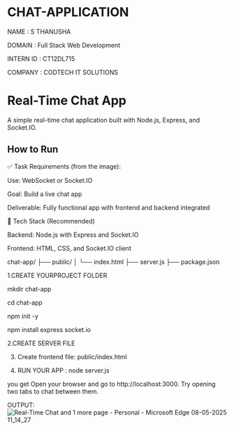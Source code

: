 # CHAT-APPLICATION

NAME : S THANUSHA

DOMAIN : Full Stack Web Development

INTERN ID : CT12DL715

COMPANY : CODTECH IT SOLUTIONS

# Real-Time Chat App

A simple real-time chat application built with Node.js, Express, and Socket.IO.

## How to Run

✅ Task Requirements (from the image):

Use: WebSocket or Socket.IO

Goal: Build a live chat app

Deliverable: Fully functional app with frontend and backend integrated


🔧 Tech Stack (Recommended)

Backend: Node.js with Express and Socket.IO

Frontend: HTML, CSS, and Socket.IO client

chat-app/
├── public/
│   └── index.html
├── server.js
├── package.json

1.CREATE YOURPROJECT FOLDER

mkdir chat-app

cd chat-app

npm init -y

npm install express socket.io

2.CREATE SERVER FILE 

3. Create frontend file: public/index.html

4. RUN YOUR APP :
node server.js

you get Open your browser and go to http://localhost:3000. Try opening two tabs to chat between them.


OUTPUT:
![Real-Time Chat and 1 more page - Personal - Microsoft​ Edge 08-05-2025 11_14_27](https://github.com/user-attachments/assets/28b7241e-b588-4e3b-b03c-976301ed294e)

